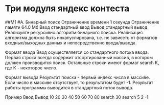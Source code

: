 # Три модуля яндекс контеста
##М1
#A. Бинарный поиск
Ограничение времени	1 секунда
Ограничение памяти	64.0 Мб
Ввод	стандартный ввод
Вывод	стандартный вывод
Реализуйте рекурсивно алгоритм бинарного поиска. Реализация алгоритма должна быть инкапуслирована, т.е. не зависеть от форматов входных/выходных данных и непосредственно ввода/вывода.

Формат ввода
Ввод осуществляется со стандартного потока ввода. Первая строка всегда содержит отсортированный массив, в котором должен производится поиск. Остальные строки имеют формат search K, где K - некоторое число.

Формат вывода
Результат поиска - первый индекс числа в массиве. Если число в массиве отсутствует, то результатом будет -1. Результат работы программы выводится в стандартный поток вывода.

Пример 
Ввод	Вывод
10 20 30 40 50 60 70 80
search 30
search 5
2
-1

